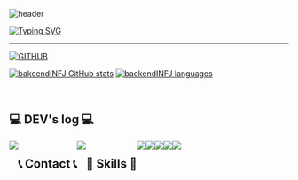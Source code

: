 ![header](https://capsule-render.vercel.app/api?type=waving&color=6994CDEE&text=&animation=twinkling&height=80)

[![Typing SVG](https://readme-typing-svg.demolab.com?font=Alkatra&weight=500&size=45&duration=4000&pause=3&color=6994CDEE&center=false&vCenter=false&multiline=true&repeat=true&width=1000&height=100&lines=Welcome+to+backendINFJ+GitHub!👋)](https://git.io/typing-svg)
 
<div align="left">   
 
 ---  

[![GITHUB](https://hits.seeyoufarm.com/api/count/incr/badge.svg?url=https%3A%2F%2Fgithub.com%2FbackendINFJ&count_bg=%23F29494&title_bg=%232F2E2E&icon=github.svg&icon_color=%23FFFFFF&title=GITHUB&edge_flat=false)](https://github.com/backendINFJ)

[![bakcendINFJ GitHub stats](https://github-readme-stats.vercel.app/api?username=backendINFJ&theme=nord&hide_border=true&count_private=true)](https://github.com/backendINFJ/github-readme-stats) [![backendINFJ languages](https://github-readme-stats.vercel.app/api/top-langs/?username=backendINFJ&layout=compact&theme=nord&hide_border=true&langs_count=10)](https://github.com/bakcendINFJ/github-readme-stats)
 
<!--  <a href="https://github.com/backendINFJ">
    <img align="center" src="https://github-readme-activity-graph.cyclic.app/graph?username=backendINFJ&theme=light&height=400&width=400&bg_color=white&title_color=2f80ed&color=2f80ed&line=2f80ed&point=1074b8&custom_title=backendINFJ's%20Contribution%20Graph&area=true&hide_border=true&font_color=2f80ed&font_weight=bold" />
  </a> -->
 
<br>

## 💻 DEV's log 💻
<div style="display:flex; flex-direction:row;">  
    <a href="https://velog.io/@clover14/posts">
        <img src="https://img.shields.io/badge/velog-000000?style=for-the-badge&logo=velog&logoColor=white"> 
    </a>
<!--     <a href="https://www.notion.so/homputer/Notion-3a51e19fa20a4c08a3c1d281a7a2c741">
        <img src="https://img.shields.io/badge/Notion-9999FF?style=for-the-badge&logo=Notion&logoColor=white"> 
    </a> -->
  
 
 ## 📞 Contact 📞  
<div style="display:flex; flex-direction:row;">
    <a href="mailto:backendINFJ@gmail.com">
        <img src="https://img.shields.io/badge/Gmail-EA4335?style=for-the-badge&logo=Gmail&logoColor=white"> 
    </a>
</div><br>


    
## 🔨 Skills 🔨
<div style="display:flex; flex-direction:row;">
    <img src="https://img.shields.io/badge/Java-%234ea94b?style=for-the-badge&logo=JAVA&logoColor=white"> 
    <img src="https://img.shields.io/badge/Spring-6DB33F?style=for-the-badge&logo=SPRING boot&logoColor=white"> 
    <img src="https://img.shields.io/badge/MYSQL-4479A1.svg?style=for-the-badge&logo=MYSQL&logoColor=white">
    <img src="https://img.shields.io/badge/Redis-%23DD0031.svg?&style=for-the-badge&logo=redis&logoColor=white">
    <img src="https://img.shields.io/badge/Grafana-%23F46800.svg?style=for-the-badge&logo=grafana&logoColor=white">
    <br>

</div><br>
</div>

<!-- [![Solved.ac](http://mazassumnida.wtf/api/v2/generate_badge?boj=backendINFJ)](https://solved.ac/backendINFJ) -->

 
